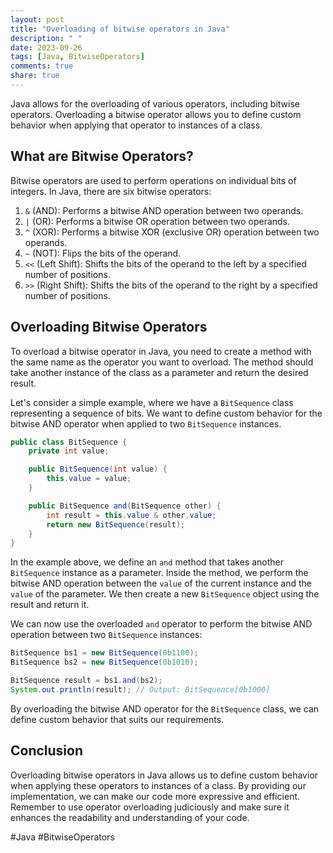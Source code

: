 ```yaml
---
layout: post
title: "Overloading of bitwise operators in Java"
description: " "
date: 2023-09-26
tags: [Java, BitwiseOperators]
comments: true
share: true
---
```


Java allows for the overloading of various operators, including bitwise operators. Overloading a bitwise operator allows you to define custom behavior when applying that operator to instances of a class.

## What are Bitwise Operators?

Bitwise operators are used to perform operations on individual bits of integers. In Java, there are six bitwise operators:

1. `&` (AND): Performs a bitwise AND operation between two operands.
2. `|` (OR): Performs a bitwise OR operation between two operands.
3. `^` (XOR): Performs a bitwise XOR (exclusive OR) operation between two operands.
4. `~` (NOT): Flips the bits of the operand.
5. `<<` (Left Shift): Shifts the bits of the operand to the left by a specified number of positions.
6. `>>` (Right Shift): Shifts the bits of the operand to the right by a specified number of positions.

## Overloading Bitwise Operators

To overload a bitwise operator in Java, you need to create a method with the same name as the operator you want to overload. The method should take another instance of the class as a parameter and return the desired result.

Let's consider a simple example, where we have a `BitSequence` class representing a sequence of bits. We want to define custom behavior for the bitwise AND operator when applied to two `BitSequence` instances.

```java
public class BitSequence {
    private int value;

    public BitSequence(int value) {
        this.value = value;
    }

    public BitSequence and(BitSequence other) {
        int result = this.value & other.value;
        return new BitSequence(result);
    }
}
```

In the example above, we define an `and` method that takes another `BitSequence` instance as a parameter. Inside the method, we perform the bitwise AND operation between the `value` of the current instance and the `value` of the parameter. We then create a new `BitSequence` object using the result and return it.

We can now use the overloaded `and` operator to perform the bitwise AND operation between two `BitSequence` instances:

```java
BitSequence bs1 = new BitSequence(0b1100);
BitSequence bs2 = new BitSequence(0b1010);

BitSequence result = bs1.and(bs2);
System.out.println(result); // Output: BitSequence[0b1000]
```

By overloading the bitwise AND operator for the `BitSequence` class, we can define custom behavior that suits our requirements.

## Conclusion

Overloading bitwise operators in Java allows us to define custom behavior when applying these operators to instances of a class. By providing our implementation, we can make our code more expressive and efficient. Remember to use operator overloading judiciously and make sure it enhances the readability and understanding of your code. 

#Java #BitwiseOperators